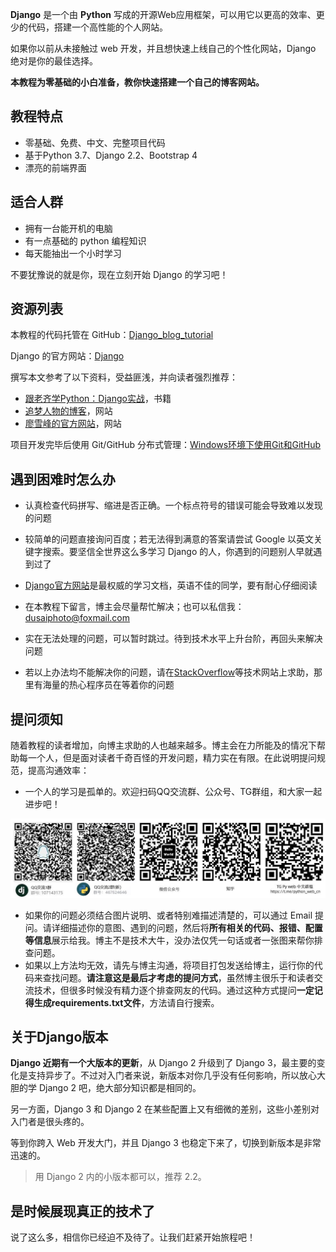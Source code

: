 **Django** 是一个由 **Python** 写成的开源Web应用框架，可以用它以更高的效率、更少的代码，搭建一个高性能的个人网站。

如果你以前从未接触过 web 开发，并且想快速上线自己的个性化网站，Django 绝对是你的最佳选择。

**本教程为零基础的小白准备，教你快速搭建一个自己的博客网站。**

## 教程特点
- 零基础、免费、中文、完整项目代码
- 基于Python 3.7、Django 2.2、Bootstrap 4
- 漂亮的前端界面

## 适合人群

- 拥有一台能开机的电脑
- 有一点基础的 python 编程知识
- 每天能抽出一个小时学习

不要犹豫说的就是你，现在立刻开始 Django 的学习吧！

## 资源列表

本教程的代码托管在 GitHub：[Django_blog_tutorial](https://github.com/stacklens/django_blog_tutorial)

Django 的官方网站：[Django](https://www.djangoproject.com/)

撰写本文参考了以下资料，受益匪浅，并向读者强烈推荐：

- [跟老齐学Python：Django实战](https://www.itdiffer.com/)，书籍
- [追梦人物的博客](https://www.zmrenwu.com)，网站
- [廖雪峰的官方网站](https://www.liaoxuefeng.com/)，网站

项目开发完毕后使用 Git/GitHub 分布式管理：[Windows环境下使用Git和GitHub](http://www.dusaiphoto.com/article/article-detail/13/)

## 遇到困难时怎么办

- 认真检查代码拼写、缩进是否正确。一个标点符号的错误可能会导致难以发现的问题

- 较简单的问题直接询问百度；若无法得到满意的答案请尝试 Google 以英文关键字搜索。要坚信全世界这么多学习 Django 的人，你遇到的问题别人早就遇到过了

- [Django官方网站](https://www.djangoproject.com/)是最权威的学习文档，英语不佳的同学，要有耐心仔细阅读

- 在本教程下留言，博主会尽量帮忙解决；也可以私信我：dusaiphoto@foxmail.com

- 实在无法处理的问题，可以暂时跳过。待到技术水平上升台阶，再回头来解决问题

- 若以上办法均不能解决你的问题，请在[StackOverflow](https://stackoverflow.com/)等技术网站上求助，那里有海量的热心程序员在等着你的问题

## 提问须知

随着教程的读者增加，向博主求助的人也越来越多。博主会在力所能及的情况下帮助每一个人，但是面对读者千奇百怪的开发问题，精力实在有限。在此说明提问规范，提高沟通效率：

- 一个人的学习是孤单的。欢迎扫码QQ交流群、公众号、TG群组，和大家一起进步吧！

![](./assets/01.前言/QR-0608.jpg)

- 如果你的问题必须结合图片说明、或者特别难描述清楚的，可以通过 Email 提问。请详细描述你的意图、遇到的问题，然后将**所有相关的代码、报错、配置等信息**展示给我。博主不是技术大牛，没办法仅凭一句话或者一张图来帮你排查问题。
- 如果以上方法均无效，请先与博主沟通，将项目打包发送给博主，运行你的代码来查找问题。**请注意这是最后才考虑的提问方式**，虽然博主很乐于和读者交流技术，但很多时候没有精力逐个排查网友的代码。通过这种方式提问**一定记得生成requirements.txt文件**，方法请自行搜索。

## 关于Django版本

**Django 近期有一个大版本的更新**，从 Django 2 升级到了 Django 3，最主要的变化是支持异步了。不过对入门者来说，新版本对你几乎没有任何影响，所以放心大胆的学 Django 2 吧，绝大部分知识都是相同的。

另一方面，Django 3 和 Django 2 在某些配置上又有细微的差别，这些小差别对入门者是很头疼的。

等到你跨入 Web 开发大门，并且 Django 3 也稳定下来了，切换到新版本是非常迅速的。

> 用 Django 2 内的小版本都可以，推荐 2.2。

## 是时候展现真正的技术了

说了这么多，相信你已经迫不及待了。让我们赶紧开始旅程吧！
